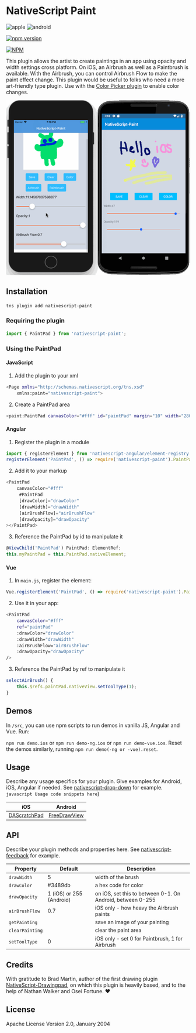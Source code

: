 # NativeScript Paint

![apple](https://cdn3.iconfinder.com/data/icons/picons-social/57/16-apple-32.png) ![android](https://cdn4.iconfinder.com/data/icons/logos-3/228/android-32.png)

[![npm version](https://badge.fury.io/js/nativescript-paint.svg)](http://badge.fury.io/js/nativescript-paint)

[![NPM](https://nodei.co/npm/nativescript-paint.png?downloads=true&downloadRank=true&stars=true)](https://nodei.co/npm/nativescript-paint/)

This plugin allows the artist to create paintings in an app using opacity and width settings cross platform. On iOS, an Airbrush as well as a Paintbrush is available. With the Airbrush, you can control Airbrush Flow to make the paint effect change. This plugin would be useful to folks who need a more art-friendly type plugin. Use with the [Color Picker plugin](https://market.nativescript.org/plugins/nativescript-color-picker) to enable color changes.

![demo](demo.gif)

## Installation

```javascript
tns plugin add nativescript-paint
```

### Requiring the plugin

```js
import { PaintPad } from 'nativescript-paint';
```

### Using the PaintPad

#### JavaScript

1. Add the plugin to your xml

```bash
<Page xmlns="http://schemas.nativescript.org/tns.xsd"
    xmlns:paint="nativescript-paint">
```

2. Create a PaintPad area

```bash
<paint:PaintPad canvasColor="#fff" id="paintPad" margin="10" width="280" height="280" drawColor="{{ drawColor }}" drawWidth="{{ drawWidth }}" airBrushFlow="{{ airBrushFlow }}" drawOpacity="{{ drawOpacity }}" />
```

#### Angular

1. Register the plugin in a module

```js
import { registerElement } from 'nativescript-angular/element-registry';
registerElement('PaintPad', () => require('nativescript-paint').PaintPad);
```

2. Add it to your markup

```js
<PaintPad
    canvasColor="#fff"
     #PaintPad			
     [drawColor]="drawColor"
     [drawWidth]="drawWidth"
     [airBrushFlow]="airBrushFlow"
     [drawOpacity]="drawOpacity"
></PaintPad>
```

3. Reference the PaintPad by id to manipulate it

```js
@ViewChild('PaintPad') PaintPad: ElementRef;
this.myPaintPad = this.PaintPad.nativeElement;
```

#### Vue

1. In `main.js`, register the element:

```js
Vue.registerElement('PaintPad', () => require('nativescript-paint').PaintPad);
```

2. Use it in your app:

```bash
<PaintPad
    canvasColor="#fff"
    ref="paintPad"
    :drawColor="drawColor"
    :drawWidth="drawWidth"
    :airBrushFlow="airBrushFlow"
    :drawOpacity="drawOpacity"
/>
```

3. Reference the PaintPad by ref to manipulate it

```js
selectAirBrush() {
    this.$refs.paintPad.nativeView.setToolType(1);
}
```

## Demos

In `/src`, you can use npm scripts to run demos in vanilla JS, Angular and Vue. Run:

`npm run demo.ios` or `npm run demo-ng.ios` or `npm run demo-vue.ios`. Reset the demos similarly, running `npm run demo(-ng or -vue).reset`.

## Usage

Describe any usage specifics for your plugin. Give examples for Android, iOS, Angular if needed. See [nativescript-drop-down](https://www.npmjs.com/package/nativescript-drop-down) for example.
`javascript Usage code snippets here`)

| iOS                                                     | Android                                                    |
| ------------------------------------------------------- | ---------------------------------------------------------- |
| [DAScratchPad](https://github.com/dblapps/DAScratchPad) | [FreeDrawView](https://android-arsenal.com/details/1/4931) |

## API

Describe your plugin methods and properties here. See [nativescript-feedback](https://github.com/EddyVerbruggen/nativescript-feedback) for example.

| Property        | Default                  | Description                                                |
| --------------- | ------------------------ | ---------------------------------------------------------- |
| `drawWidth`     | 5                        | width of the brush                                         |
| `drawColor`     | #3489db                  | a hex code for color                                       |
| `drawOpacity`   | 1 (iOS) or 255 (Android) | on iOS, set this to between 0-1. On Android, between 0-255 |
| `airBrushFlow`  | 0.7                      | iOS only - how heavy the Airbrush paints                   |
| `getPainting`   |                          | save an image of your painting                             |
| `clearPainting` |                          | clear the paint area                                       |
| `setToolType`   | 0                        | iOS only - set 0 for Paintbrush, 1 for Airbrush            |

## Credits

With gratitude to Brad Martin, author of the first drawing plugin [NativeScript-Drawingpad](https://market.nativescript.org/plugins/nativescript-drawingpad), on which this plugin is heavily based, and to the help of Nathan Walker and Osei Fortune. ❤️

## License

Apache License Version 2.0, January 2004

```

```
